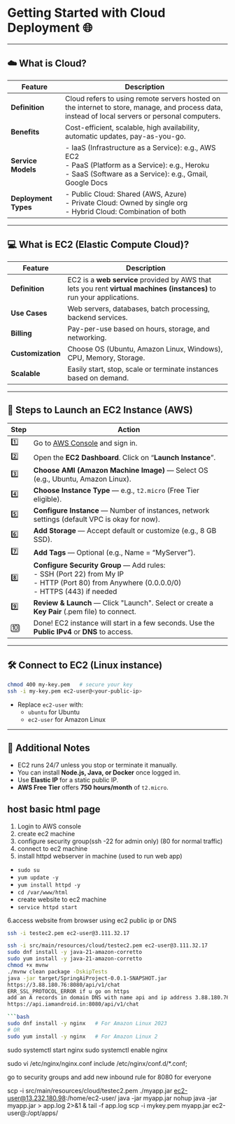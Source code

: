 # Getting Started with Cloud Deployment 🌐

---

## ☁️ What is Cloud?

| Feature              | Description                                                                                                                                                     |
| -------------------- | --------------------------------------------------------------------------------------------------------------------------------------------------------------- |
| **Definition**       | Cloud refers to using remote servers hosted on the internet to store, manage, and process data, instead of local servers or personal computers.                 |
| **Benefits**         | Cost-efficient, scalable, high availability, automatic updates, pay-as-you-go.                                                                                  |
| **Service Models**   | - IaaS (Infrastructure as a Service): e.g., AWS EC2<br>- PaaS (Platform as a Service): e.g., Heroku<br>- SaaS (Software as a Service): e.g., Gmail, Google Docs |
| **Deployment Types** | - Public Cloud: Shared (AWS, Azure)<br>- Private Cloud: Owned by single org<br>- Hybrid Cloud: Combination of both                                              |

---

## 💻 What is EC2 (Elastic Compute Cloud)?

| Feature           | Description                                                                                                            |
| ----------------- | ---------------------------------------------------------------------------------------------------------------------- |
| **Definition**    | EC2 is a **web service** provided by AWS that lets you rent **virtual machines (instances)** to run your applications. |
| **Use Cases**     | Web servers, databases, batch processing, backend services.                                                            |
| **Billing**       | Pay-per-use based on hours, storage, and networking.                                                                   |
| **Customization** | Choose OS (Ubuntu, Amazon Linux, Windows), CPU, Memory, Storage.                                                       |
| **Scalable**      | Easily start, stop, scale or terminate instances based on demand.                                                      |

---

## 🚀 Steps to Launch an EC2 Instance (AWS)

| Step | Action                                                                                                                                              |
| ---- | --------------------------------------------------------------------------------------------------------------------------------------------------- |
| 1️⃣   | Go to [AWS Console](https://console.aws.amazon.com/) and sign in.                                                                                   |
| 2️⃣   | Open the **EC2 Dashboard**. Click on “**Launch Instance**”.                                                                                         |
| 3️⃣   | **Choose AMI (Amazon Machine Image)** — Select OS (e.g., Ubuntu, Amazon Linux).                                                                     |
| 4️⃣   | **Choose Instance Type** — e.g., `t2.micro` (Free Tier eligible).                                                                                   |
| 5️⃣   | **Configure Instance** — Number of instances, network settings (default VPC is okay for now).                                                       |
| 6️⃣   | **Add Storage** — Accept default or customize (e.g., 8 GB SSD).                                                                                     |
| 7️⃣   | **Add Tags** — Optional (e.g., Name = “MyServer”).                                                                                                  |
| 8️⃣   | **Configure Security Group** — Add rules:<br> - SSH (Port 22) from My IP<br> - HTTP (Port 80) from Anywhere (0.0.0.0/0)<br> - HTTPS (443) if needed |
| 9️⃣   | **Review & Launch** — Click "Launch". Select or create a **Key Pair** (.pem file) to connect.                                                       |
| 🔟   | Done! EC2 instance will start in a few seconds. Use the **Public IPv4** or **DNS** to access.                                                       |

---

## 🛠️ Connect to EC2 (Linux instance)

```bash
chmod 400 my-key.pem   # secure your key
ssh -i my-key.pem ec2-user@<your-public-ip>
```

- Replace `ec2-user` with:
  - `ubuntu` for Ubuntu
  - `ec2-user` for Amazon Linux

---

## 📌 Additional Notes

- EC2 runs 24/7 unless you stop or terminate it manually.
- You can install **Node.js, Java, or Docker** once logged in.
- Use **Elastic IP** for a static public IP.
- **AWS Free Tier** offers **750 hours/month** of `t2.micro`.

## host basic html page

1. Login to AWS console
2. create ec2 machine
3. configure security group(ssh -22 for admin only) (80 for normal traffic)
4. connect to ec2 machine
5. install httpd webserver in machine (used to run web app)

- `sudo su`
- `yum update -y`
- `yum install httpd -y`
- `cd /var/www/html`
- create website to ec2 machine
- `service httpd start`

6.access website from browser using ec2 public ip or DNS

```bash
ssh -i testec2.pem ec2-user@3.111.32.17
```

```bash
ssh -i src/main/resources/cloud/testec2.pem ec2-user@3.111.32.17
sudo dnf install -y java-21-amazon-corretto
sudo yum install -y java-21-amazon-corretto
chmod +x mvnw
./mvnw clean package -DskipTests
java -jar target/SpringAiProject-0.0.1-SNAPSHOT.jar
https://3.88.180.76:8080/api/v1/chat
ERR_SSL_PROTOCOL_ERROR if u go on https
add an A records in domain DNS with name api and ip address 3.88.180.76
https://api.iamandroid.in:8080/api/v1/chat

```bash
sudo dnf install -y nginx   # For Amazon Linux 2023
# OR
sudo yum install -y nginx   # For Amazon Linux 2
```

sudo systemctl start nginx
sudo systemctl enable nginx

sudo vi /etc/nginx/nginx.conf
include /etc/nginx/conf.d/*.conf;

go to security groups and add new inbound rule for 8080 for everyone

scp -i src/main/resources/cloud/testec2.pem ./myapp.jar ec2-user@13.232.180.98:/home/ec2-user/
java -jar myapp.jar
nohup java -jar myapp.jar > app.log 2>&1 &
tail -f app.log
scp -i mykey.pem myapp.jar ec2-user@<ip-address>:/opt/apps/

